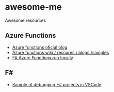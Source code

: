 # awesome-me

Awesome resources

## Azure Functions

+ [Azure functions oficial blog](https://docs.microsoft.com/en-us/azure/azure-functions/)
+ [Azure functions wiki / resoures / blogs /samples ](https://github.com/Azure/Azure-Functions/wiki)
+ [F# Azure Functions run locally](http://brandewinder.com/2017/06/01/azure-functions-local-development-with-fsharp-scripts/)

##  F#

+ [Sample of debugging F# projects in VSCode](https://github.com/ionide/DebugSample)
